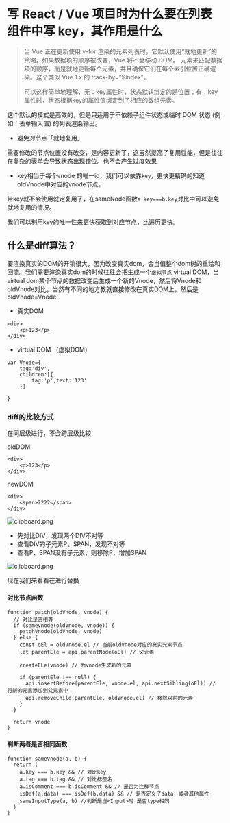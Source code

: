 # 写 React / Vue 项目时为什么要在列表组件中写 key，其作用是什么

> 当 Vue 正在更新使用 v-for 渲染的元素列表时，它默认使用“就地更新”的策略。如果数据项的顺序被改变，Vue 将不会移动 DOM。 元素来匹配数据项的顺序，而是就地更新每个元素，并且确保它们在每个索引位置正确渲染。这个类似 Vue 1.x 的 track-by="$index"。
>
> 可以这样简单地理解，无：key属性时，状态默认绑定的是位置；有：key属性时，状态根据key的属性值绑定到了相应的数组元素。

这个默认的模式是高效的，但是只适用于不依赖子组件状态或临时 DOM 状态 (例如：表单输入值) 的列表渲染输出。

- 避免对节点「就地复用」

需要修改的节点位置没有改变，是内容更新了，这虽然提高了复用性能，但是往往在复杂的表单会导致状态出现错位。也不会产生过度效果

- key相当于每个vnode 的唯一id，我们可以依靠`key`，更快更精确的知道oldVnode中对应的vnode节点。

带key就不会使用就定复用了，在sameNode函数`a.key===b.key`对比中可以避免就地复用的情况。

我们可以利用key的唯一性来更快获取到对应节点，比遍历更快。

## 什么是diff算法？

要渲染真实的DOM的开销很大，因为改变真实dom，会当值整个dom树的重绘和回流。我们需要渲染真实dom的时候往往会把生成一个`虚拟节点` virtual DOM，当virtual dom某个节点的数据改变后生成一个新的Vnode，然后将Vnode和oldVnode对比，当然有不同的地方教就直接修改在真实DOM上，然后是oldVnode=Vnode

- 真实DOM

```
<div>
    <p>123</p>
</div>
```

- virtual DOM （虚拟DOM）

```
var Vnode={
    tag:'div',
    children:[{
        tag:'p',text:'123'
    }]
    
}
```

### diff的比较方式

在同层级进行，不会跨层级比较

oldDOM

```
<div>
    <p>123</p>
</div>
```

newDOM

```
<div>
    <span>2222</span>
</div>
```

![clipboard.png](https://segmentfault.com/img/bVbvtvU?w=404&h=225)

- 先对比DIV，发现两个DIV不对等
- 查看DIV的子元素P、SPAN，发现不对等
- 查看P、SPAN没有子元素，则移除P，增加SPAN

![clipboard.png](https://segmentfault.com/img/bVbvtwL?w=920&h=680)

现在我们来看看在进行替换

#### 对比节点函数

```
function patch(oldVnode, vnode) {
  // 对比是否相等
  if (sameVnode(oldVnode, vnode)) {
    patchVnode(oldVnode, vnode)
  } else {
    const oEl = oldVnode.el // 当前oldVnode对应的真实元素节点
    let parentEle = api.parentNode(oEl) // 父元素

    createELe(vnode) // 为vnode生成新的元素

    if (parentEle !== null) {
      api.insertBefore(parentEle, vnode.el, api.nextSibling(oEl)) // 将新的元素添加到父元素中
      api.removeChild(parentEle, oldVnode.el) // 移除以前的元素
    }
  }

  return vnode
}
```

#### 判断两者是否相同函数

```
function sameVnode(a, b) {
  return (
    a.key === b.key && // 对比key
    a.tag === b.tag && // 对比标签名
    a.isComment === b.isComment && // 是否为注释节点
    isDef(a.data) === isDef(b.data) && // 是否定义了data，或者其他属性
    sameInputType(a, b) //判断是当<Input>时 是否type相同
  )
}
```